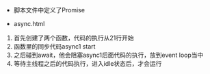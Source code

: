 - 脚本文件中定义了Promise

- async.html
1. 首先创建了两个函数，代码的执行从21行开始
2. 函数里的同步代码async1 start
3. 之后碰到await，他会阻塞async1后面代码的执行，放到event loop当中
4. 等待主线程之后的代码执行，进入idle状态后，才会运行